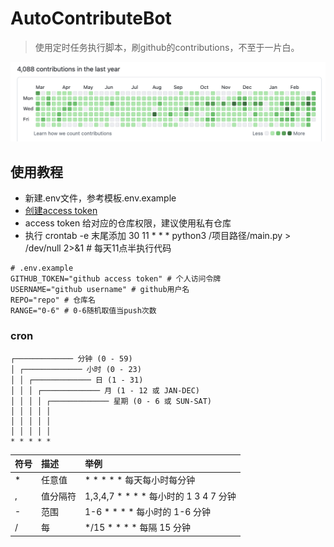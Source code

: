 # AutoContributeBot
> 使用定时任务执行脚本，刷github的contributions，不至于一片白。

![图片描述](./img/image.png)

## 使用教程
- 新建.env文件，参考模板.env.example
- [创建access token](https://github.com/settings/personal-access-tokens)
- access token 给对应的仓库权限，建议使用私有仓库
- 执行 crontab -e 末尾添加 30 11 * * * python3 /项目路径/main.py > /dev/null 2>&1 # 每天11点半执行代码

```
# .env.example
GITHUB_TOKEN="github access token" # 个人访问令牌
USERNAME="github username" # github用户名
REPO="repo" # 仓库名
RANGE="0-6" # 0-6随机取值当push次数
```

### cron
```plain
┌───────────── 分钟 (0 - 59)
│ ┌───────────── 小时 (0 - 23)
│ │ ┌───────────── 日 (1 - 31)
│ │ │ ┌───────────── 月 (1 - 12 或 JAN-DEC)
│ │ │ │ ┌───────────── 星期 (0 - 6 或 SUN-SAT)
│ │ │ │ │
│ │ │ │ │
│ │ │ │ │
* * * * *
```

|符号|描述|举例|
|:-------|:-----|:-------|
|*|任意值|* * * * * 每天每小时每分钟|
|,|值分隔符|1,3,4,7 * * * * 每小时的 1 3 4 7 分钟
|-|范围|1-6 * * * * 每小时的 1-6 分钟|
|/|每|*/15 * * * * 每隔 15 分钟|

